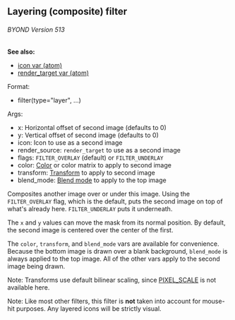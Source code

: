 ## Layering (composite) filter 
###### BYOND Version 513
**See also:**
+   [icon var (atom)](/ref/atom/var/icon.md) 
+   [render_target var (atom)](/ref/atom/var/render_target.md) 
<!-- -->
Format:
+   filter(type=\"layer\", \...)
<!-- -->
Args:
+   x: Horizontal offset of second image (defaults to 0)
+   y: Vertical offset of second image (defaults to 0)
+   icon: Icon to use as a second image
+   render_source: `render_target` to use as a second image
+   flags: `FILTER_OVERLAY` (default) or `FILTER_UNDERLAY`
+   color: [Color](/ref/atom/var/color.md)  or color matrix to apply to second
    image
+   transform: [Transform](/ref/atom/var/transform.md)  to apply to second
    image
+   blend_mode: [Blend mode](/ref/atom/var/blend_mode.md)  to apply to the top
    image


Composites another image over or under this image. Using the
`FILTER_OVERLAY` flag, which is the default, puts the second image on
top of what\'s already here. `FILTER_UNDERLAY` puts it underneath.


The `x` and `y` values can move the mask from its normal
position. By default, the second image is centered over the center of
the first. 

The `color`, `transform`, and `blend_mode` vars are
available for convenience. Because the bottom image is drawn over a
blank background, `blend_mode` is always applied to the top image. All
of the other vars apply to the second image being drawn. 

Note:
Transforms use default bilinear scaling, since
[PIXEL_SCALE](/ref/atom/var/appearance_flags.md) is not available here.


Note: Like most other filters, this filter is **not** taken
into account for mouse-hit purposes. Any layered icons will be strictly
visual.